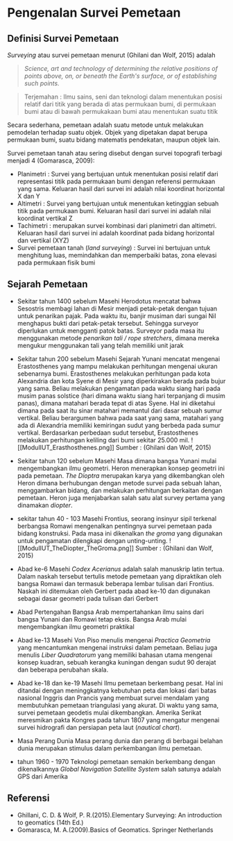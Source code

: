 # Pengenalan Survei Pemetaan

## Definisi Survei Pemetaan
*Surveying* atau survei pemetaan menurut (Ghilani dan Wolf, 2015) adalah 
> *Science, art and technology of determining the relative positions of points above, on, or beneath the Earth's surface, or of establishing such points.*

> Terjemahan : Ilmu sains, seni dan teknologi dalam menentukan posisi relatif dari titik yang berada di atas permukaan bumi, di permukaan bumi atau di bawah permukakaan bumi atau menentukan suatu titik

Secara sederhana, pemetaan adalah suatu metode untuk melakukan pemodelan terhadap suatu objek. Objek yang dipetakan dapat berupa permukaan bumi, suatu bidang matematis pendekatan, maupun objek lain. 

Survei pemetaan tanah atau sering disebut dengan survei topografi terbagi menjadi 4 (Gomarasca, 2009):
* Planimetri : Survei yang bertujuan untuk menentukan posisi relatif dari representasi titik pada permukaan bumi dengan referensi permukaan yang sama. Keluaran hasil dari survei ini adalah nilai koordinat horizontal X dan Y
* Altimetri : Survei yang bertujuan untuk menentukan ketinggian sebuah titik pada permukaan bumi. Keluaran hasil dari survei ini adalah nilai koordinat vertikal Z
* Tachimetri : merupakan survei kombinasi dari planimetri dan altimetri. Keluaran hasil dari survei ini adalah koordinat pada bidang horizontal dan vertikal (XYZ)
* Survei pemetaan tanah (*land surveying*) : Survei ini bertujuan untuk menghitung luas, memindahkan dan memperbaiki batas, zona elevasi pada permukaan fisik bumi

## Sejarah Pemetaan
* Sekitar tahun 1400 sebelum Masehi
Herodotus mencatat bahwa Sesostris membagi lahan di Mesir menjadi petak-petak dengan tujuan untuk penarikan pajak. Pada waktu itu, banjir musiman dari sungai Nil menghapus bukti dari petak-petak tersebut. Sehingga surveyor diperlukan untuk mengganti patok batas. Surveyor pada masa itu menggunakan metode *penarikan tali / rope stretchers*, dimana mereka mengukur menggunakan tali yang telah memiliki unit jarak

* Sekitar tahun 200 sebelum Masehi
Sejarah Yunani mencatat mengenai Erastosthenes yang mampu melakukan perhitungan mengenai ukuran sebenarnya bumi. Erastosthenes melakukan perhitungan pada kota Alexandria dan kota Syene di Mesir yang diperkirakan berada pada bujur yang sama. Beliau melakukan pengamatan pada waktu siang hari pada musim panas solstice (hari dimana waktu siang hari terpanjang di musim panas), dimana matahari berada tepat di atas Syene. Hal ini diketahui dimana pada saat itu sinar matahari memantul dari dasar sebuah sumur vertikal. Beliau berargumen bahwa pada saat yang sama, matahari yang ada di Alexandria memiliki kemiringan sudut yang berbeda pada sumur vertikal. Berdasarkan perbedaan sudut tersebut, Erastosthenes melakukan perhitungan keliling dari bumi sekitar 25.000 mil.
![[ModulIUT_Erasthosthenes.png]]
Sumber : (Ghilani dan Wolf, 2015) 

* Sekitar tahun 120 sebelum Masehi
Masa dimana bangsa Yunani mulai mengembangkan ilmu geometri. Heron menerapkan konsep geometri ini pada pemetaan. *The Dioptra* merupakan karya yang dikembangkan oleh Heron dimana berhubungan dengan metode survei pada sebuah lahan, menggambarkan bidang, dan melakukan perhitungan berkaitan dengan pemetaan. Heron juga menjabarkan salah satu alat survey pertama yang dinamakan *diopter*.

* sekitar tahun 40 - 103 Masehi
Frontius, seorang insinyur sipil terkenal berbangsa Romawi mengenalkan pentingnya survei pemetaan pada bidang konstruksi. Pada masa ini dikenalkan *the groma* yang digunakan untuk pengamatan dilengkapi dengan unting-unting.
![[ModulIUT_TheDiopter_TheGroma.png]]
Sumber : (Ghilani dan Wolf, 2015) 

* Abad ke-6 Masehi
*Codex Acerianus* adalah salah manuskrip latin tertua. Dalam naskah tersebut tertulis metode pemetaan yang dipraktikan oleh bangsa Romawi dan termasuk beberapa lembar tulisan dari Frontius. Naskah ini ditemukan oleh Gerbert pada abad ke-10 dan digunakan sebagai dasar geometri pada tulisan dari Gerbert

* Abad Pertengahan
Bangsa Arab mempertahankan ilmu sains dari bangsa Yunani dan Romawi tetap eksis. Bangsa Arab mulai mengembangkan ilmu geometri praktikal

* Abad ke-13 Masehi
Von Piso menulis mengenai *Practica Geometria* yang mencantumkan mengenai instruksi dalam pemetaan. Beliau juga menulis *Liber Quadratorum* yang memiliki bahasan utama mengenai konsep kuadran, sebuah kerangka kuningan dengan sudut 90 derajat dan beberapa perubahan skala.

* Abad ke-18 dan ke-19 Masehi
Ilmu pemetaan berkembang pesat. Hal ini ditandai dengan meninggkatnya kebutuhan peta dan lokasi dari batas nasional Inggris dan Prancis yang membuat survei mendalam yang membutuhkan pemetaan triangulasi yang akurat. Di waktu yang sama, survei pemetaan geodetis mulai dikembangkan. Amerika Serikat meresmikan pakta Kongres pada tahun 1807 yang mengatur mengenai survei hidrografi dan persiapan peta laut (*nautical chart*).

* Masa Perang Dunia
Masa perang dunia dan perang di berbagai belahan dunia merupakan stimulus dalam perkembangan ilmu pemetaan.

* tahun 1960 - 1970 
Teknologi pemetaan semakin berkembang dengan dikenalkannya *Global Navigation Satellite System* salah satunya adalah GPS dari Amerika 

## Referensi 
* Ghillani, C. D. & Wolf, P. R.(2015).Elementary Surveying: An introduction to geomatics (14th Ed.)
* Gomarasca, M. A.(2009).Basics of Geomatics. Springer Netherlands
